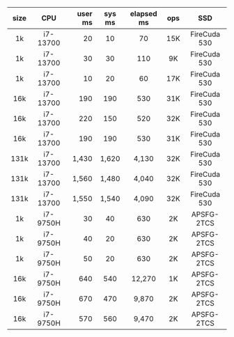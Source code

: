 | size | CPU      | user ms | sys ms | elapsed ms | ops | SSD          |
|:----:|:--------:| -------:|:------:|:----------:|:---:|:------------:|
| 1k   | i7-13700 | 20      | 10     | 70         | 15K | FireCuda 530 |
| 1k   | i7-13700 | 30      | 30     | 110        |  9K | FireCuda 530 |
| 1k   | i7-13700 | 10      | 20     | 60         | 17K | FireCuda 530 |
| 16k  | i7-13700 | 190     | 190    | 530        | 31K | FireCuda 530 |
| 16k  | i7-13700 | 220     | 150    | 520        | 32K | FireCuda 530 |
| 16k  | i7-13700 | 190     | 190    | 530        | 31K | FireCuda 530 |
| 131k | i7-13700 | 1,430   | 1,620  | 4,130      | 32K | FireCuda 530 |
| 131k | i7-13700 | 1,560   | 1,480  | 4,040      | 32K | FireCuda 530 |
| 131k | i7-13700 | 1,550   | 1,540  | 4,090      | 32K | FireCuda 530 |
| 1k   | i7-9750H | 30      | 40     | 630        |  2K | APSFG-2TCS   |
| 1k   | i7-9750H | 40      | 20     | 630        |  2K | APSFG-2TCS   |
| 1k   | i7-9750H | 50      | 20     | 630        |  2K | APSFG-2TCS   |
| 16k  | i7-9750H | 640     | 540    | 12,270     |  1K | APSFG-2TCS   |
| 16k  | i7-9750H | 670     | 470    |  9,870     |  2K | APSFG-2TCS   |
| 16k  | i7-9750H | 570     | 560    |  9,470     |  2K | APSFG-2TCS   |
